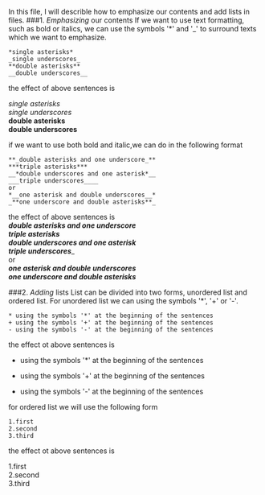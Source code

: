 In this file, I will describle how to emphasize our contents and add lists in files.
###1. *Emphasizing* our contents
If we want to use text formatting, such as bold or italics, we can use the symbols '*' and '_' to surround texts which we want to emphasize.

	*single asterisks*
	_single underscores_
	**double asterisks**
	__double underscores__

the effect of above sentences is

*single asterisks*  
_single underscores_  
**double asterisks**  
__double underscores__  
	
if we want to use both bold and italic,we can do in the following format

	**_double asterisks and one underscore_**
	***triple asterisks***
	__*double underscores and one asterisk*__
	___triple underscores____
	or
	*__one asterisk and double underscores__*
	_**one underscore and double asterisks**_
	
the effect of above sentences is  
**_double asterisks and one underscore_**  
***triple asterisks***  
__*double underscores and one asterisk*__  
___triple underscores____  
or  
*__one asterisk and double underscores__*  
_**one underscore and double asterisks**_  

###2. *Adding* lists
List can be divided into two forms, unordered list and ordered list. For unordered list we can using the symbols '*', '+' or '-'. 

	* using the symbols '*' at the beginning of the sentences
	+ using the symbols '+' at the beginning of the sentences
	- using the symbols '-' at the beginning of the sentences
	
the effect ot above sentences is 
* using the symbols '*' at the beginning of the sentences
+ using the symbols '+' at the beginning of the sentences
- using the symbols '-' at the beginning of the sentences

for ordered list we will use the following form

	1.first
	2.second
	3.third
	
the effect ot above sentences is 
	
1.first  
2.second  
3.third	  
